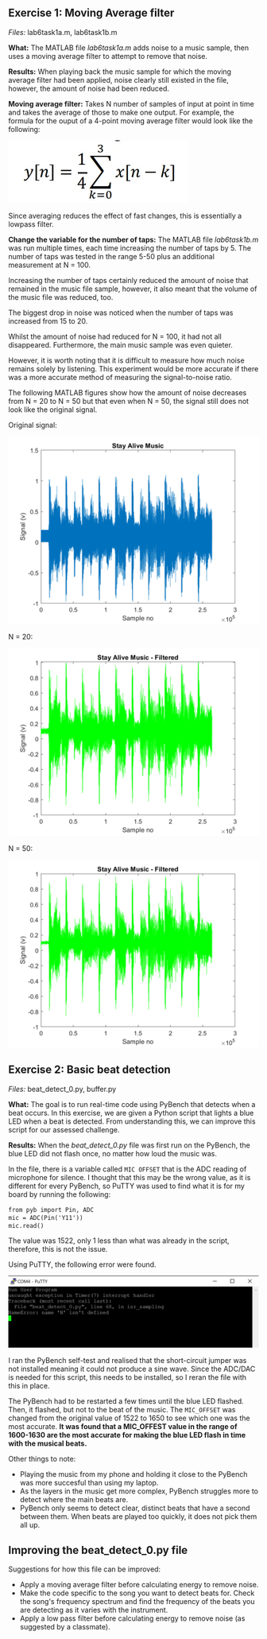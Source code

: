 ##  Exercise 1: Moving Average filter

*Files:* lab6task1a.m, lab6task1b.m <br />

**What:** The MATLAB file _lab6task1a.m_ adds noise to a music sample, then uses a moving average filter to attempt to remove that noise. <br />

**Results:** When playing back the music sample for which the moving average filter had been applied, noise clearly still existed in the file, however, the amount of noise had been reduced. <br />

**Moving average filter:** Takes N number of samples of input at point in time and takes the average of those to make one output. For example, the formula for the ouput of a 4-point moving average filter would look like the following: <br />

<img src="4-point-moving-average.jpg" alt="4-point moving average formula"/>

Since averaging reduces the effect of fast changes, this is essentially a lowpass filter. <br />

**Change the variable for the number of taps:** The MATLAB file _lab6task1b.m_ was run multiple times, each time increasing the number of taps by 5. The number of taps was tested in the range 5-50 plus an additional measurement at N = 100. <br />

Increasing the number of taps certainly reduced the amount of noise that remained in the music file sample, however, it also meant that the volume of the music file was reduced, too. <br />

The biggest drop in noise was noticed when the number of taps was increased from 15 to 20. <br />

Whilst the amount of noise had reduced for N = 100, it had not all disappeared. Furthermore, the main music sample was even quieter. <br />

However, it is worth noting that it is difficult to measure how much noise remains solely by listening. This experiment would be more accurate if there was a more accurate method of measuring the signal-to-noise ratio. <br />

The following MATLAB figures show how the amount of noise decreases from N = 20 to N = 50 but that even when N = 50, the signal still does not look like the original signal.

Original signal:

<img src="stay-alive-sampleNo-vs-signal.png" alt="Stay alive signal"/>

N = 20:

<img src="stay-alive-N=20-filtered.png" alt="N = 20"/>

N = 50:

<img src="stay-alive-N=50-filtered.png" alt="N = 50"/>

##  Exercise 2: Basic beat detection

*Files:* beat_detect_0.py, buffer.py <br />

**What:** The goal is to run real-time code using PyBench that detects when a beat occurs. In this exercise, we are given a Python script that lights a blue LED when a beat is detected. From understanding this, we can improve this script for our assessed challenge. <br />

**Results:** When the *beat_detect_0.py* file was first run on the PyBench, the blue LED did not flash once, no matter how loud the music was. <br />

In the file, there is a variable called ```MIC OFFSET``` that is the ADC reading of microphone for silence. I thought that this may be the wrong value, as it is different for every PyBench, so PuTTY was used to find what it is for my board by running the following: <br />

```
from pyb import Pin, ADC
mic = ADC(Pin('Y11'))
mic.read()

```
The value was 1522, only 1 less than what was already in the script, therefore, this is not the issue. <br />

Using PuTTY, the following error were found.

<img src="PuTTY-error.jpg" alt="PuTTY error"/>

I ran the PyBench self-test and realised that the short-circuit jumper was not installed meaning it could not produce a sine wave. Since the ADC/DAC is needed for this script, this needs to be installed, so I reran the file with this in place. <br />

The PyBench had to be restarted a few times until the blue LED flashed. Then, it flashed, but not to the beat of the music. The ```MIC_OFFSET``` was changed from the original value of 1522 to 1650 to see which one was the most accurate. **It was found that a MIC_OFFEST value in the range of 1600-1630 are the most accurate for making the blue LED flash in time with the musical beats.** <br />

Other things to note:
- Playing the music from my phone and holding it close to the PyBench was more succesful than using my laptop.
- As the layers in the music get more complex, PyBench struggles more to detect where the main beats are.
- PyBench only seems to detect clear, distinct beats that have a second between them. When beats are played too quickly, it does not pick them all up.

## Improving the beat_detect_0.py file

Suggestions for how this file can be improved:
- Apply a moving average filter before calculating energy to remove noise.
- Make the code specific to the song you want to detect beats for. Check the song's frequency spectrum and find the frequency of the beats you are detecting as it varies with the instrument.
- Apply a low pass filter before calculating energy to remove noise (as suggested by a classmate).
